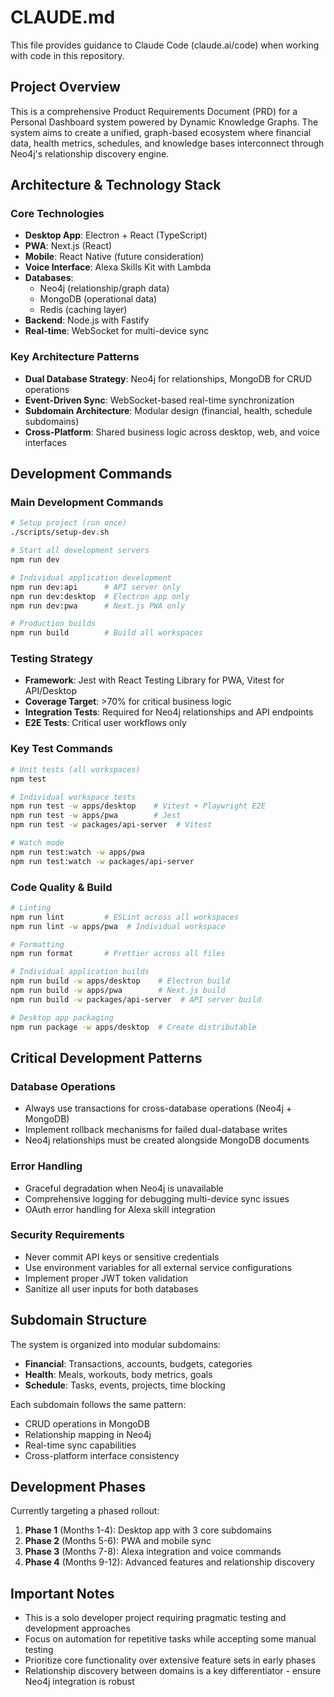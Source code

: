 # CLAUDE.md

This file provides guidance to Claude Code (claude.ai/code) when working with code in this repository.

## Project Overview

This is a comprehensive Product Requirements Document (PRD) for a Personal Dashboard system powered by Dynamic Knowledge Graphs. The system aims to create a unified, graph-based ecosystem where financial data, health metrics, schedules, and knowledge bases interconnect through Neo4j's relationship discovery engine.

## Architecture & Technology Stack

### Core Technologies
- **Desktop App**: Electron + React (TypeScript)
- **PWA**: Next.js (React)
- **Mobile**: React Native (future consideration)
- **Voice Interface**: Alexa Skills Kit with Lambda
- **Databases**: 
  - Neo4j (relationship/graph data)
  - MongoDB (operational data)
  - Redis (caching layer)
- **Backend**: Node.js with Fastify
- **Real-time**: WebSocket for multi-device sync

### Key Architecture Patterns
- **Dual Database Strategy**: Neo4j for relationships, MongoDB for CRUD operations
- **Event-Driven Sync**: WebSocket-based real-time synchronization
- **Subdomain Architecture**: Modular design (financial, health, schedule subdomains)
- **Cross-Platform**: Shared business logic across desktop, web, and voice interfaces

## Development Commands

### Main Development Commands
```bash
# Setup project (run once)
./scripts/setup-dev.sh

# Start all development servers
npm run dev

# Individual application development
npm run dev:api      # API server only
npm run dev:desktop  # Electron app only
npm run dev:pwa      # Next.js PWA only

# Production builds
npm run build        # Build all workspaces
```

### Testing Strategy
- **Framework**: Jest with React Testing Library for PWA, Vitest for API/Desktop
- **Coverage Target**: >70% for critical business logic
- **Integration Tests**: Required for Neo4j relationships and API endpoints
- **E2E Tests**: Critical user workflows only

### Key Test Commands
```bash
# Unit tests (all workspaces)
npm test

# Individual workspace tests
npm run test -w apps/desktop    # Vitest + Playwright E2E
npm run test -w apps/pwa        # Jest
npm run test -w packages/api-server  # Vitest

# Watch mode
npm run test:watch -w apps/pwa
npm run test:watch -w packages/api-server
```

### Code Quality & Build
```bash
# Linting
npm run lint         # ESLint across all workspaces
npm run lint -w apps/pwa  # Individual workspace

# Formatting
npm run format       # Prettier across all files

# Individual application builds
npm run build -w apps/desktop    # Electron build
npm run build -w apps/pwa        # Next.js build
npm run build -w packages/api-server  # API server build

# Desktop app packaging
npm run package -w apps/desktop  # Create distributable
```

## Critical Development Patterns

### Database Operations
- Always use transactions for cross-database operations (Neo4j + MongoDB)
- Implement rollback mechanisms for failed dual-database writes
- Neo4j relationships must be created alongside MongoDB documents

### Error Handling
- Graceful degradation when Neo4j is unavailable
- Comprehensive logging for debugging multi-device sync issues
- OAuth error handling for Alexa skill integration

### Security Requirements
- Never commit API keys or sensitive credentials
- Use environment variables for all external service configurations
- Implement proper JWT token validation
- Sanitize all user inputs for both databases

## Subdomain Structure

The system is organized into modular subdomains:
- **Financial**: Transactions, accounts, budgets, categories
- **Health**: Meals, workouts, body metrics, goals
- **Schedule**: Tasks, events, projects, time blocking

Each subdomain follows the same pattern:
- CRUD operations in MongoDB
- Relationship mapping in Neo4j
- Real-time sync capabilities
- Cross-platform interface consistency

## Development Phases

Currently targeting a phased rollout:
1. **Phase 1** (Months 1-4): Desktop app with 3 core subdomains
2. **Phase 2** (Months 5-6): PWA and mobile sync
3. **Phase 3** (Months 7-8): Alexa integration and voice commands
4. **Phase 4** (Months 9-12): Advanced features and relationship discovery

## Important Notes

- This is a solo developer project requiring pragmatic testing and development approaches
- Focus on automation for repetitive tasks while accepting some manual testing
- Prioritize core functionality over extensive feature sets in early phases
- Relationship discovery between domains is a key differentiator - ensure Neo4j integration is robust